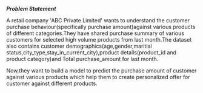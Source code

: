 *******Problem Statement*******

A retail company 'ABC Private Limited' wants to understand the customer purchase behaviour(specifically purchase amount)against various products of different categories.They have shared purchase summary of various customers for selected high volume products from last month.The dataset also contains customer demographics(age,gender,maritial status,city_type,stay_in_current_city),product details(product_id and product category)and Total purchase_amount for last month.

Now,they want to build a model to predict the purchase amount of customer against various products which help them to create personalized offer for customer against different products.
